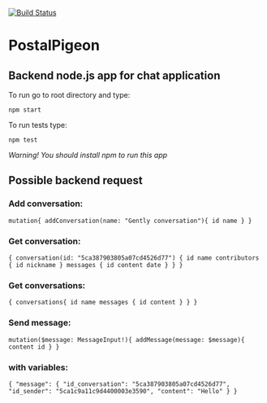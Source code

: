 [![Build Status](https://travis-ci.com/apocalipticbirds/PostalPigeonExpress.svg?branch=master)](https://travis-ci.com/apocalipticbirds/PostalPigeonExpress)

# PostalPigeon 

## Backend node.js app for chat application

To run go to root directory and type:

`npm start`

To run tests type:

`npm test`

_Warning! You should install npm to run this app_


## Possible backend request

### Add conversation:
`mutation{
  addConversation(name: "Gently conversation"){
    id
	name
  }
}`

### Get conversation:
`{
  conversation(id: "5ca387903805a07cd4526d77") {
    id
    name
    contributors {
      id
      nickname
    }
    messages {
      id
      content
      date
    }
  }
}`

### Get conversations:
`{
  conversations{
    id
    name
    messages {
      id
      content
    }
  }
}`

### Send message:
`mutation($message: MessageInput!){
  addMessage(message: $message){
		content
    id
  }
}`
### with variables:
`{
  "message": {
    "id_conversation": "5ca387903805a07cd4526d77",
    "id_sender": "5ca1c9a11c9d4400003e3590",
    "content": "Hello"
  }
}`


